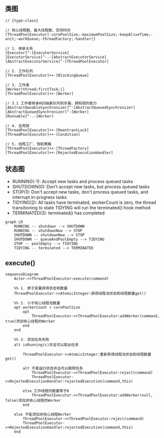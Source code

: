 

## 类图
```yuml
// {type:class}

// 核心线程数、最大线程数、空闲时间
[ThreadPoolExecutor|-corePoolSize;-maximumPoolSize;-keepAliveTime;-unit;-workQueue;-threadFactory;-handler|]

// 1. 继承关系
[Executor]^-[ExecutorService]
[ExecutorService]^-.-[AbstractExecutorService]
[AbstractExecutorService]^-[ThreadPoolExecutor]

// 2. 工作队列
[ThreadPoolExecutor]++-[BlockingQueue]

// 3. 工作者
[Worker|thread;firstTask;|]
[ThreadPoolExecutor]++-[Worker]

// 3.1 工作者继承AQS抽象队列同步器，拥有锁的能力
[AbstractOwnableSynchronizer]^-[AbstractQueuedSynchronizer]
[AbstractQueuedSynchronizer]^-[Worker]
[Runnable]^-.-[Worker]

// 4. 全局锁
[ThreadPoolExecutor]++-[ReentrantLock]
[ThreadPoolExecutor]++-[Condition]

// 5. 线程工厂、饱和策略
[ThreadPoolExecutor]++-[ThreadFactory]
[ThreadPoolExecutor]++-[RejectedExecutionHandler]

```

## 状态图

* RUNNING(-1):  Accept new tasks and process queued tasks
* SHUTDOWN(0): Don't accept new tasks, but process queued tasks
* STOP(1):     Don't accept new tasks, don't process queued tasks,
            and interrupt in-progress tasks
* TIDYING(2):  All tasks have terminated, workerCount is zero,
            the thread transitioning to state TIDYING
            will run the terminated() hook method
* TERMINATED(3): terminated() has completed
     
```mermaid
graph LR
    RUNNING -- shutdown --> SHUTDOWN
    RUNNING -- shutdownNow --> STOP
    SHUTDOWN -- shutdownNow --> STOP
    SHUTDOWN -- queueAndPoolEmpty --> TIDYING
    STOP -- poolEmpty --> TIDYING
    TIDYING -- terminated --> TERMINATED
```

## execute()

```mermaid
sequenceDiagram
    Actor->>ThreadPoolExecutor:execute(command)
    
    %% 1. 原子变量获得状态和数量
    ThreadPoolExecutor->>AtomicInteger:获得线程池状态和线程数量get()
    
    %% 2. 小于核心线程池数量
    opt workerCount < corePoolSize
        opt
            ThreadPoolExecutor->>ThreadPoolExecutor:addWorker(command, true)添加核心线程的Worker
        end
    end
    
    %% 3. 添加任务失败
    alt isRunning(c)并且可以取出任务
        
        ThreadPoolExecutor->>AtomicInteger:重新获得线程池状态和线程数量get()
        
        alt 不是运行状态并且可以删除任务
            ThreadPoolExecutor->>ThreadPoolExecutor:reject(command)
            ThreadPoolExecutor->>RejectedExecutionHandler:rejectedExecution(command,this)
            
        else 工作线程的数量等于0
            ThreadPoolExecutor->>ThreadPoolExecutor:addWorker(null, false)添加非核心线程的Worker
        end
        
    else 不能添加非核心线程Worker
        ThreadPoolExecutor->>ThreadPoolExecutor:reject(command)
        ThreadPoolExecutor->>RejectedExecutionHandler:rejectedExecution(command,this)
    end
```